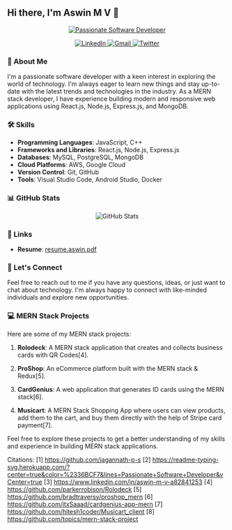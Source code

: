 ## Hi there, I'm Aswin M V 👋

<p align="center">
  <a href="https://github.com/jagannath-p-s">
    <img src="https://readme-typing-svg.herokuapp.com/?center=true&color=%2336BCF7&lines=Passionate+Software+Developer" alt="Passionate Software Developer">
  </a>
</p>

<p align="center">
  <a href="https://www.linkedin.com/in/aswin-m-v-a82841253">
    <img src="https://img.shields.io/badge/LinkedIn-0077B5?style=for-the-badge&logo=linkedin&logoColor=white" alt="LinkedIn">
  </a>
  <a href="mailto:aswinmv13@gmail.com">
    <img src="https://img.shields.io/badge/Gmail-D14836?style=for-the-badge&logo=gmail&logoColor=white" alt="Gmail">
  </a>
  <a href="https://twitter.com/AswinMV13">
    <img src="https://img.shields.io/badge/Twitter-1DA1F2?style=for-the-badge&logo=twitter&logoColor=white" alt="Twitter">
  </a>
</p>

### 🚀 About Me

I'm a passionate software developer with a keen interest in exploring the world of technology. I'm always eager to learn new things and stay up-to-date with the latest trends and technologies in the industry. As a MERN stack developer, I have experience building modern and responsive web applications using React.js, Node.js, Express.js, and MongoDB.

### 🛠️ Skills

- **Programming Languages**: JavaScript, C++
- **Frameworks and Libraries**: React.js, Node.js, Express.js
- **Databases**: MySQL, PostgreSQL, MongoDB
- **Cloud Platforms**: AWS, Google Cloud
- **Version Control**: Git, GitHub
- **Tools**: Visual Studio Code, Android Studio, Docker

### 📊 GitHub Stats

<p align="center">
  <img src="https://github-readme-stats.vercel.app/api?username=jagannath-p-s&show_icons=true&theme=radical" alt="GitHub Stats">
</p>

### 🔗 Links

- **Resume**: [resume.aswin.pdf](https://resume.aswinmv.pdf)

### 🤝 Let's Connect

Feel free to reach out to me if you have any questions, ideas, or just want to chat about technology. I'm always happy to connect with like-minded individuals and explore new opportunities.

### 💻 MERN Stack Projects

Here are some of my MERN stack projects:

1. **Rolodeck**: A MERN stack application that creates and collects business cards with QR Codes[4].

2. **ProShop**: An eCommerce platform built with the MERN stack & Redux[5].

3. **CardGenius**: A web application that generates ID cards using the MERN stack[6].

4. **Musicart**: A MERN Stack Shopping App where users can view products, add them to the cart, and buy them directly with the help of Stripe card payment[7].

Feel free to explore these projects to get a better understanding of my skills and experience in building MERN stack applications.

Citations:
[1] https://github.com/jagannath-p-s
[2] https://readme-typing-svg.herokuapp.com/?center=true&color=%2336BCF7&lines=Passionate+Software+Developer&vCenter=true
[3] https://www.linkedin.com/in/aswin-m-v-a82841253
[4] https://github.com/parkerrobison/Rolodeck
[5] https://github.com/bradtraversy/proshop_mern
[6] https://github.com/itxSaaad/cardgenius-app-mern
[7] https://github.com/hitesh1coder/Musicart_client
[8] https://github.com/topics/mern-stack-project
